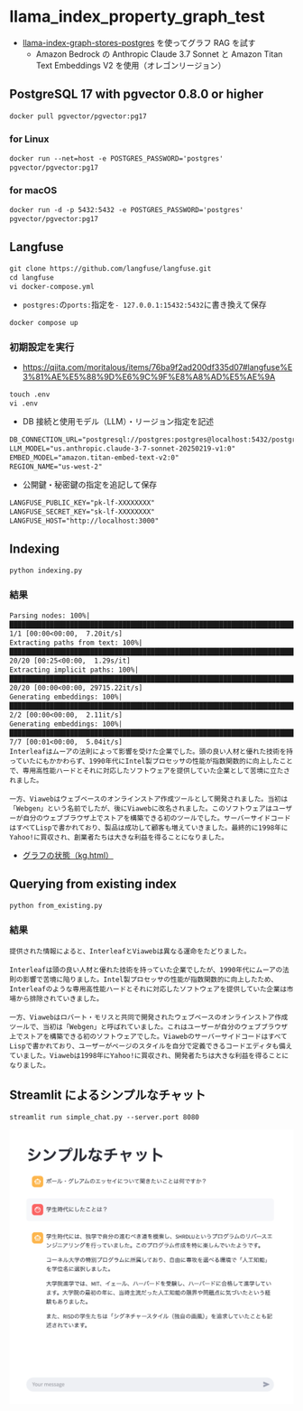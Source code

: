 # llama_index_property_graph_test

- [llama-index-graph-stores-postgres](https://github.com/hmatsu47/llama-index-graph-stores-postgres) を使ってグラフ RAG を試す
  - Amazon Bedrock の Anthropic Claude 3.7 Sonnet と Amazon Titan Text Embeddings V2 を使用（オレゴンリージョン）

## PostgreSQL 17 with pgvector 0.8.0 or higher

```sh:
docker pull pgvector/pgvector:pg17
```

### for Linux

```sh:
docker run --net=host -e POSTGRES_PASSWORD='postgres' pgvector/pgvector:pg17
```

### for macOS

```sh:
docker run -d -p 5432:5432 -e POSTGRES_PASSWORD='postgres' pgvector/pgvector:pg17
```

## Langfuse

```sh:
git clone https://github.com/langfuse/langfuse.git
cd langfuse
vi docker-compose.yml
```

- `postgres:`の`ports:`指定を`- 127.0.0.1:15432:5432`に書き換えて保存

```sh:
docker compose up
```

### 初期設定を実行

- https://qiita.com/moritalous/items/76ba9f2ad200df335d07#langfuse%E3%81%AE%E5%88%9D%E6%9C%9F%E8%A8%AD%E5%AE%9A

```sh:
touch .env
vi .env
```

- DB 接続と使用モデル（LLM）・リージョン指定を記述

```text:
DB_CONNECTION_URL="postgresql://postgres:postgres@localhost:5432/postgres"
LLM_MODEL="us.anthropic.claude-3-7-sonnet-20250219-v1:0"
EMBED_MODEL="amazon.titan-embed-text-v2:0"
REGION_NAME="us-west-2"
```

- 公開鍵・秘密鍵の指定を追記して保存

```text:
LANGFUSE_PUBLIC_KEY="pk-lf-XXXXXXXX"
LANGFUSE_SECRET_KEY="sk-lf-XXXXXXXX"
LANGFUSE_HOST="http://localhost:3000"
```

## Indexing

```sh:
python indexing.py
```

### 結果

```text:
Parsing nodes: 100%|██████████████████████████████████████████████████████████████████████████████████████████████████████████████████████████████████████| 1/1 [00:00<00:00,  7.20it/s]
Extracting paths from text: 100%|███████████████████████████████████████████████████████████████████████████████████████████████████████████████████████| 20/20 [00:25<00:00,  1.29s/it]
Extracting implicit paths: 100%|█████████████████████████████████████████████████████████████████████████████████████████████████████████████████████| 20/20 [00:00<00:00, 29715.22it/s]
Generating embeddings: 100%|██████████████████████████████████████████████████████████████████████████████████████████████████████████████████████████████| 2/2 [00:00<00:00,  2.11it/s]
Generating embeddings: 100%|██████████████████████████████████████████████████████████████████████████████████████████████████████████████████████████████| 7/7 [00:01<00:00,  5.04it/s]
Interleafはムーアの法則によって影響を受けた企業でした。頭の良い人材と優れた技術を持っていたにもかかわらず、1990年代にIntel製プロセッサの性能が指数関数的に向上したことで、専用高性能ハードとそれに対応したソフトウェアを提供していた企業として苦境に立たされました。

一方、Viawebはウェブベースのオンラインストア作成ツールとして開発されました。当初は「Webgen」という名前でしたが、後にViawebに改名されました。このソフトウェアはユーザーが自分のウェブブラウザ上でストアを構築できる初のツールでした。サーバーサイドコードはすべてLispで書かれており、製品は成功して顧客も増えていきました。最終的に1998年にYahoo!に買収され、創業者たちは大きな利益を得ることになりました。
```

- [グラフの状態（kg.html）](./kg.html)

## Querying from existing index

```sh:
python from_existing.py
```

### 結果

```text:
提供された情報によると、InterleafとViawebは異なる運命をたどりました。

Interleafは頭の良い人材と優れた技術を持っていた企業でしたが、1990年代にムーアの法則の影響で苦境に陥りました。Intel製プロセッサの性能が指数関数的に向上したため、Interleafのような専用高性能ハードとそれに対応したソフトウェアを提供していた企業は市場から排除されていきました。

一方、Viawebはロバート・モリスと共同で開発されたウェブベースのオンラインストア作成ツールで、当初は「Webgen」と呼ばれていました。これはユーザーが自分のウェブブラウザ上でストアを構築できる初のソフトウェアでした。ViawebのサーバーサイドコードはすべてLispで書かれており、ユーザーがページのスタイルを自分で定義できるコードエディタも備えていました。Viawebは1998年にYahoo!に買収され、開発者たちは大きな利益を得ることになりました。
```

## Streamlit によるシンプルなチャット

```sh:
streamlit run simple_chat.py --server.port 8080
```

![チャット画面](./screen_shot.png)
